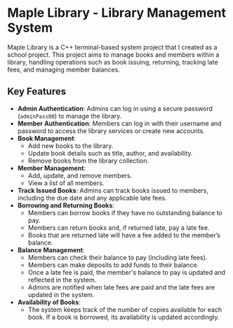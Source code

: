 # Maple Library - Library Management System

Maple Library is a C++ terminal-based system project that I created as a school project. This project aims to manage books and members within a library, handling operations such as book issuing, returning, tracking late fees, and managing member balances.

## Key Features

- **Admin Authentication**: Admins can log in using a secure password (`adminPass00`) to manage the library.
- **Member Authentication**: Members can log in with their username and password to access the library services or create new accounts.
- **Book Management**:
  - Add new books to the library.
  - Update book details such as title, author, and availability.
  - Remove books from the library collection.
- **Member Management**:
  - Add, update, and remove members.
  - View a list of all members.
- **Track Issued Books**: Admins can track books issued to members, including the due date and any applicable late fees.
- **Borrowing and Returning Books**:
  - Members can borrow books if they have no outstanding balance to pay.
  - Members can return books and, if returned late, pay a late fee.
  - Books that are returned late will have a fee added to the member’s balance.
- **Balance Management**:
  - Members can check their balance to pay (including late fees).
  - Members can make deposits to add funds to their balance.
  - Once a late fee is paid, the member's balance to pay is updated and reflected in the system.
  - Admins are notified when late fees are paid and the late fees are updated in the system.
- **Availability of Books**:
  - The system keeps track of the number of copies available for each book. If a book is borrowed, its availability is updated accordingly.
